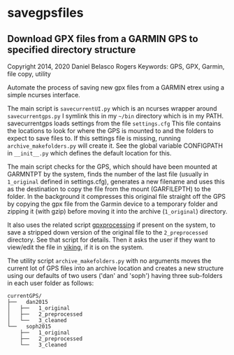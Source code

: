 # savegpsfiles #

## Download GPX files from a GARMIN GPS to specified directory structure ##

Copyright 2014, 2020 Daniel Belasco Rogers
Keywords: GPS, GPX, Garmin, file copy, utility

Automate the process of saving new gpx files from a GARMIN etrex
using a simple ncurses interface.

The main script is `savecurrentUI.py` which is an ncurses wrapper
around `savecurrentgps.py` I symlink this in my `~/bin` directory
which is in my PATH. savecurrentgps loads settings from the file
`settings.cfg` This file contains the locations to look for where
the GPS is mounted to and the folders to expect to save files to.
If this settings file is missing, running `archive_makefolders.py`
will create it. See the global variable CONFIGPATH in `__init__.py`
which defines the default location for this.

The main script checks for the GPS, which should have been mounted
at GARMNTPT by the system, finds the number of the last file
(usually in `1_original` defined in settings.cfg), generates a new
filename and uses this as the destination to copy the file from the
mount (GARFILEPTH) to the folder. In the background it compresses
this original file straight off the GPS by copying the gpx file
from the Garmin device to a temporary folder and zipping it (with
gzip) before moving it into the archive (`1_original`) directory.

It also uses the related script
[gpxprocessing](https://github.com/belasco/gpxprocessing) if
present on the system, to save a stripped down version of the
original file to the `2_preprocessed` directory. See that script
for details. Then it asks the user if they want to view/edit the
file in [viking](https://sourceforge.net/projects/viking/), if it
is on the system.

The utility script `archive_makefolders.py` with no arguments moves
the current lot of GPS files into an archive location and creates a
new structure using our defaults of two users ('dan' and 'soph') having
three sub-folders in each user folder as follows:
```
currentGPS/
├──   dan2015
│   ├──   1_original
│   ├──   2_preprocessed
│   └──   3_cleaned
└──   soph2015
    ├──   1_original
    ├──   2_preprocessed
    └──   3_cleaned
```
